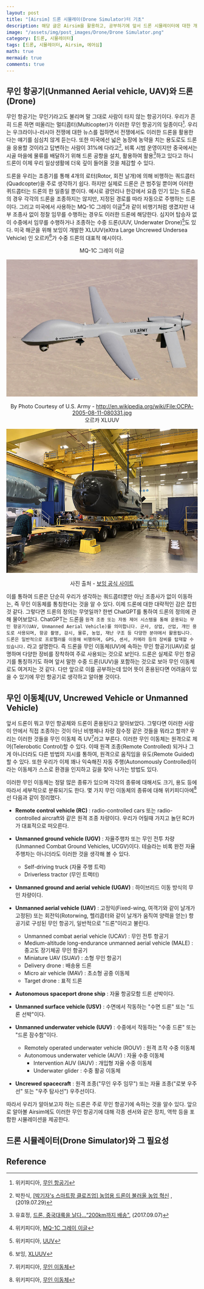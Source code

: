 ```yaml
---
layout: post
title: "[Airsim] 드론 시뮬레이(Drone Simulator)터 기초"
description: 해당 글은 Airsim을 활용하고, 공부하기에 앞서 드론 시뮬레이터에 대한 개념과 기타 기본 개념들을 정리해 본 것이다.
image: "/assets/img/post_images/Drone/Drone Simulator.png"
category: [드론, 시뮬레이터]
tags: [드론, 시뮬레이터, Airsim, 에어심]
math: true
mermaid: true
comments: true
---
```


## 무인 항공기(Unmanned Aerial vehicle, UAV)와 드론(Drone)

무인 항공기는 무인기라고도 불리며 말 그대로 사람이 타지 않는 항공기이다. 우리가 흔히 드론 하면 떠올리는 멀티콥터(Multicopter)가 이러한 무인 항공기의 일종이다[^1]. 우리는 우크라이나-러시아 전쟁에 대한 뉴스를 접하면서 전쟁에서도 이러한 드론을 활용한다는 얘기를 심심치 않게 듣는다. 또한 미국에선 넓은 농장에 농약을 치는 용도로도 드론을 응용할 것이라고 답변하는 사람이 31%에 다라고[^2], 비록 시범 운영이지만 중국에서는 시골 마을에 물류를 배달하기 위해 드론 공항을 설치, 활용하여 활용[^3]하고 있다고 하니 드론이 이제 우리 일상생활에 더욱 깊이 들어올 것을 체감할 수 있다.

드론을 우리는 조종기를 통해 4개의 로터(Rotor, 회전 날개)에 의해 비행하는 쿼드콥터(Quadcopter)을 주로 생각하기 쉽다. 하지만 실제로 드론은 큰 범주일 뿐이며 이러한 퀴드콥터는 드론의 한 일종일 뿐이다. 예시로 광안리나 한강에서 요즘 인기 있는 드론쇼의 경우 각각의 드론을 조종하지는 않지만, 지정된 경로를 따라 자동으로 주행하는 드론이다. 그리고 미국에서 사용하는 MQ-1C 그레이 이글[^4]과 같이 비행기처럼 생겼지만 내부 조종사 없이 정찰 임무를 수행하는 경우도 이러한 드론에 해당한다. 심지어 탑승자 없이 수중에서 임무를 수행하거나 조종하는 수중 드론(UUV, Underwater Drone)[^5]도 있다. 미국 해군을 위해 보잉이 개발한 XLUUV(eXtra Large Uncrewed Undersea Vehicle) 인 오르카[^6]가 수중 드론의 대표적 예시이다.

<center> MQ-1C 그레이 이글 </center>

![MQ-1 그레이 이글](/assets/img/post_images/Drone/Simulator/Airsim/MQ-1C_Warrior_(2005-08-11).jpg) 

<center> By Photo Courtesy of U.S. Army - <a class="external free" href="https://en.wikipedia.org/wiki/File:OCPA-2005-08-11-080331.jpg">http://en.wikipedia.org/wiki/File:OCPA-2005-08-11-080331.jpg</a> </center>

<center> 오르카 XLUUV </center>

![오르카](/assets/img/post_images/Drone/Simulator/Airsim/orca-final-prep.jpeg)

<div style="text-align: center;">
  사진 출처 - <a href="https://www.boeing.com/defense/xluuv#gallery" target="_blank">보잉 공식 사이트</a>
</div>

이를 통하여 드론은 단순히 우리가 생각하는 쿼드콥터뿐만 아닌 조종사가 없이 이동하는, 즉 무인 이동체를 통칭한다는 것을 알 수 있다. 이제 드론에 대한 대략적인 감은 잡힌 것 같다. 그렇다면 드론의 정의는 무엇일까? 한번 ChatGPT를 통하여 드론의 정의에 관해 물어보았다. ChatGPT는 드론을 `원격 조종 또는 자동 제어 시스템을 통해 운용되는 무인 항공기(UAV, Unmanned Aerial Vehicle)를 의미합니다. 군사, 상업, 산업, 개인 용도로 사용되며, 항공 촬영, 감시, 물류, 농업, 재난 구조 등 다양한 분야에서 활용됩니다. 드론은 일반적으로 프로펠러를 이용해 비행하며, GPS, 센서, 카메라 등의 장비를 탑재할 수 있습니다.` 라고 설명한다. 즉 드론을 무인 이동체(UV)에 속하는 무인 항공기(UAV)로 설명하며 다양한 장비를 장착하여 주로 사용되는 것으로 보인다. 드론은 실제로 무인 항공기를 통칭하기도 하며 앞서 말한 수중 드론(UUV)을 포함하는 것으로 보아 무인 이동체로도 여겨지는 것 같다. 다만 앞으로 이를 공부하는데 있어 뜻이 혼용된다면 어려움이 있을 수 있기에 무인 항공기로 생각하고 알아볼 것이다.

## 무인 이동체(UV, Uncrewed Vehicle or Unmanned Vehicle)

앞서 드론이 뭐고 무인 항공체와 드론이 혼용된다고 알아보았다. 그렇다면 이러한 사람이 안에서 직접 조종하는 것이 아닌 비행체나 차량 잠수정 같은 것들을 뭐라고 할까? 우리는 이러한 것들을 무인 이동체 즉 UV[^7]라고 부른다. 이러한 무인 이동체는 원격으로 제어(Telerobotic Control)할 수 있다. 이때 원격 조종(Remote Controlled) 되거나 그게 아니더라도 다른 방법의 지시를 통하여, 원격으로 움직임을 유도(Remote Guided)할 수 있다. 또한 우리가 이제 꽤나 익숙해진 자동 주행(Autonomously Controlled)이라는 이동체가 스스로 환경을 인지하고 길을 찾아 나가는 방법도 있다.

이러한 무인 이동체는 정말 많은 종류가 있으며 각각의 종류에 대해서도 크기, 용도 등에 따라서 세부적으로 분류되기도 한다. 몇 가지 무인 이동체의 종류에 대해 위키피디아에[^7]선 다음과 같이 정리했다.

- **Remote control vehicle (RC)** : radio-controlled cars 또는 radio-controlled aircraft와 같은 원격 조종 차량이다. 우리가 어릴때 가지고 놀던 RC카가 대표적으로 떠오른다.

- **Unmanned ground vehicle (UGV)** : 자율주행차 또는 무인 전투 차량(Unmanned Combat Ground Vehicles, UCGV)이다. 테슬라는 비록 완전 자율주행차는 아니더라도 이러한 것을 생각해 볼 수 있다.
  - Self-driving truck (자율 주행 트럭)
  - Driverless tractor (무인 트랙터)

- **Unmanned ground and aerial vehicle (UGAV)** : 하이브리드 이동 방식의 무인 차량이다.

- **Unmanned aerial vehicle (UAV)** : 고정익(Fixed-wing, 여객기와 같이 날개가 고정된) 또는 회전익(Rotorwing, 헬리콥터와 같이 날개가 움직여 양력을 얻는) 항공기로 구성된 무인 항공기, 일반적으로 "드론"이라고 불린다.
  - Unmanned combat aerial vehicle (UCAV) : 무인 전투 항공기
  - Medium-altitude long-endurance unmanned aerial vehicle (MALE) : 중고도 장기체공 무인 항공기
  - Miniature UAV (SUAV) : 소형 무인 항공기
  - Delivery drone : 배송용 드론
  - Micro air vehicle (MAV) : 초소형 공중 이동체
  - Target drone : 표적 드론

- **Autonomous spaceport drone ship** : 자율 항공모함 드론 선박이다.

- **Unmanned surface vehicle (USV)** : 수면에서 작동하는 "수면 드론" 또는 "드론 선박"이다.

- **Unmanned underwater vehicle (UUV)** : 수중에서 작동하는 "수중 드론" 또는 "드론 잠수함"이다.
  - Remotely operated underwater vehicle (ROUV) : 원격 조작 수중 이동체
  - Autonomous underwater vehicle (AUV) : 자율 수중 이동체
    - Intervention AUV (IAUV) : 개입형 자율 수중 이동체
    - Underwater glider : 수중 활공 이동체

- **Uncrewed spacecraft** : 원격 조종("무인 우주 임무") 또는 자율 조종("로봇 우주선" 또는 "우주 탐사선") 우주선이다.

따라서 우리가 알아보고자 하는 드론은 주로 무인 항공기에 속하는 것을 알수 있다. 앞으로 알아볼 Airsim에도 이러한 무인 항공기에 대해 각종 센서와 같은 장치, 역학 등을 포함한 시뮬레이션을 제공한다.

## 드론 시뮬레이터(Drone Simulator)와 그 필요성



## Reference

[^1]: 위키피디아, [무인 항공기](https://ko.wikipedia.org/wiki/%EB%AC%B4%EC%9D%B8_%ED%95%AD%EA%B3%B5%EA%B8%B0)

[^2]: 박찬식, [[박기자's 스마트팜 클로즈업] 농업용 드론이 불러올 농업 혁신](https://www.smartfn.co.kr/news/articleView.html?idxno=93167)  , (2019.07.29)

[^3]: 유효정, [드론, 중국대륙을 날다…“200km까지 배송"](https://zdnet.co.kr/view/?no=20170907095905), (2017.09.07)

[^4]: 위키피디아, [MQ-1C 그레이 이글](https://ko.wikipedia.org/wiki/MQ-1C_%EA%B7%B8%EB%A0%88%EC%9D%B4_%EC%9D%B4%EA%B8%80)

[^5]: 위키피디아, [UUV](https://en.wikipedia.org/wiki/Unmanned_underwater_vehicle)

[^6]: 보잉, [XLUUV](https://www.boeing.com/defense/xluuv#overview)


[^7]: 위키피디아, [무인 이동체](https://en.wikipedia.org/wiki/Uncrewed_vehicle)